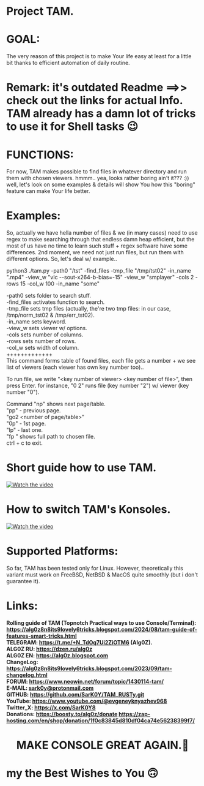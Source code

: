 
# Project TAM.
# GOAL:

The very reason of this project is to make Your life easy at least for a little bit thanks to efficient automation of daily routine.

# Remark: it's outdated Readme ==>> check out the links for actual Info. TAM already has a damn lot of tricks to use it for Shell tasks 😉

# FUNCTIONS:

For now, TAM makes possible to find files in whatever directory and run them with chosen viewers. hmmm.. yea, looks rather boring ain't it??? :)) well, let's look on some examples & details will show You how this "boring" feature can make Your life better.

# Examples:

So, actually we have hella number of files & we (in many cases) need to use regex to make searching through that endless damn heap efficient, but the most of us have no time to learn such stuff + regex software have some differences. 2nd moment, we need not just run files, but run them with different options. So, let's deal w/ example..

 python3 ./tam.py -path0 "/tst"  -find_files -tmp_file "/tmp/tst02" -in_name ".mp4" -view_w "vlc --sout-x264-b-bias=-15" -view_w "smplayer"  -cols 2 -rows 15 -col_w 100 -in_name "some"
 
 -path0 sets folder to search stuff.<br>
 -find_files activates function to search.<br>
 -tmp_file sets tmp files (actually, the're two tmp files: in our case, /tmp/norm_tst02 & /tmp/err_tst02).<br>
 -in_name sets keyword.<br>
 -view_w sets viewer w/ options.<br>
 -cols sets number of columns.<br>
 -rows sets number of rows.<br>
 -col_w sets width of column.<br>
+++++++++++++<br>
 This command forms table of found files, each file gets a number + we see list of viewers (each viewer has own key number too)..<br>
 
 To run file, we write "\<key number of viewer\> \<key number of file\>", then press Enter. for instance, "0 2" runs file (key number "2") w/ viewer (key number "0").<br>
 
 Command "np" shows next page/table.<br>
 "pp" - previous page.<br>
 "go2 \<number of page/table\>"<br>
 "0p" - 1st page.<br>
 "lp" - last one.<br>
 "fp <key number of file>" shows full path to chosen file.<br>
 ctrl + c to exit.<br>
 # Short guide how to use TAM.
 [![Watch the video](https://img.youtube.com/vi/szqe--xIs8I/maxresdefault.jpg)](https://youtu.be/szqe--xIs8I)
 # How to switch TAM's Konsoles.
 [![Watch the video](https://img.youtube.com/vi/dkRJKsMTyoc/maxresdefault.jpg)](https://youtu.be/dkRJKsMTyoc)
 # Supported Platforms:
 
 So far, TAM has been tested only for Linux. However, theoretically this variant must work on FreeBSD, NetBSD & MacOS quite smoothly (but i don't guarantee it). <br>
 # Links: <br>
 <b>Rolling guide of TAM (Topnotch Practical ways to use Console/Terminal):<b> https://alg0z8n8its9lovely6tricks.blogspot.com/2024/08/tam-guide-of-features-smart-tricks.html <br>
 <b>TELEGRAM:</b> https://t.me/+N_TdOq7Ui2ZiOTM6 (Alg0Z). <br>
 <b>ALG0Z RU:</b> https://dzen.ru/alg0z <br>
 <b>ALG0Z EN:</b> https://alg0z.blogspot.com <br>
 <b>ChangeLog:</b> https://alg0z8n8its9lovely6tricks.blogspot.com/2023/09/tam-changelog.html <br>
 <b>FORUM:</b> https://www.neowin.net/forum/topic/1430114-tam/ <br>
 <b>E-MAIL:</b> sark0y@protonmail.com <br>
 <b>GITHUB:</b> https://github.com/SarK0Y/TAM_RUSTy.git <br>
 <b>YouTube:</b> https://www.youtube.com/@evgeneyknyazhev968 <br>
 <b>Twitter_X:</b> https://x.com/SarK0Y8 <br>
 Donations: https://boosty.to/alg0z/donate https://zap-hosting.com/en/shop/donation/1f0c83845d810df04ca74e56238399f7/ <br>
 # <p align=center> <b> MAKE CONSOLE GREAT AGAIN.🤘 </b> </p>
 
# my the Best Wishes to You 🙃
